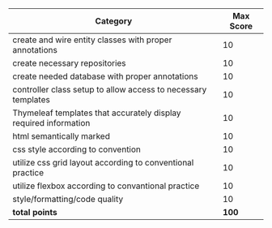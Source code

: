 Category|Max Score
---|---
create and wire entity classes with proper annotations  |10
create necessary repositories |10
create needed database with proper annotations|10
controller class setup to allow access to necessary templates  |10
Thymeleaf templates that accurately display required information |10   
html semantically marked |10
css style according to convention| 10
utilize css grid layout according to conventional practice| 10
utilize flexbox according to convantional practice|10
style/formatting/code quality |10
**total points**|**100**
